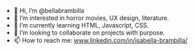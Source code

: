 - 👋 Hi, I’m @bellabrambilla
- 👀 I’m interested in horror movies, UX design, literature.
- 🌱 I’m currently learning HTML, Javascript, CSS.
- 💞️ I’m looking to collaborate on projects with purpose.
- 📫 How to reach me: www.linkedin.com/in/isabella-brambilla/

<!---
bellabrambilla/bellabrambilla is a ✨ special ✨ repository because its `README.md` (this file) appears on your GitHub profile.
You can click the Preview link to take a look at your changes.
--->
